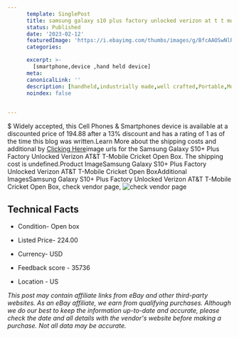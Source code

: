 ```yaml
---
      template: SinglePost
      title: samsung galaxy s10 plus factory unlocked verizon at t t mobile cricket open box
      status: Published
      date: '2023-02-12'
      featuredImage: 'https://i.ebayimg.com/thumbs/images/g/BfcAAOSwNlRj4qK9/s-l225.jpg'
      categories: 

      excerpt: >-
        [smartphone,device ,hand held device]
      meta:
      canonicalLink: ''
      description: [handheld,industrially made,well crafted,Portable,Mobile,Compact,Convenient,Lightweight,Maneuverable,Man-portable,Miniature,Carriable,Hand-held,Light,Holdable,Transportable,Mobile device,Pocket-sized,On-the-go,Wireless,Cordless,Compact size,Convenient size, smartphone,device ,hand held device]
      noindex: false

        
---
```

$
    Widely accepted, this Cell Phones & Smartphones device is available at a discounted price of 194.88 after a 13% discount and has a rating of 1 as of the time this blog was written.Learn More about the shipping costs and additional by [Clicking Here](https://www.ebay.com/itm/254923490363?hash=item3b5a9fc43b%3Ag%3ABfcAAOSwNlRj4qK9&mkevt=1&mkcid=1&mkrid=711-53200-19255-0&campid=%253CePNCampaignId%253E&customid=%253CreferenceId%253E&toolid=10049)image urls for the Samsung Galaxy S10+ Plus Factory Unlocked Verizon AT&T T-Mobile Cricket Open Box. The shipping cost is undefined.Product ImageSamsung Galaxy S10+ Plus Factory Unlocked Verizon AT&T T-Mobile Cricket Open BoxAdditional ImagesSamsung Galaxy S10+ Plus Factory Unlocked Verizon AT&T T-Mobile Cricket Open Box, check vendor page, ![check vendor page](https://origin-galleryplus.ebayimg.com/ws/web/254923490363_2_0_1/225x225.jpg,https://origin-galleryplus.ebayimg.com/ws/web/254923490363_3_0_1/225x225.jpg,https://origin-galleryplus.ebayimg.com/ws/web/254923490363_4_0_1/225x225.jpg,https://origin-galleryplus.ebayimg.com/ws/web/254923490363_5_0_1/225x225.jpg,https://origin-galleryplus.ebayimg.com/ws/web/254923490363_6_0_1/225x225.jpg,https://origin-galleryplus.ebayimg.com/ws/web/254923490363_7_0_1/225x225.jpg,https://origin-galleryplus.ebayimg.com/ws/web/254923490363_8_0_1/225x225.jpg,https://origin-galleryplus.ebayimg.com/ws/web/254923490363_9_0_1/225x225.jpg,https://origin-galleryplus.ebayimg.com/ws/web/254923490363_10_0_1/225x225.jpg,https://origin-galleryplus.ebayimg.com/ws/web/254923490363_11_0_1/225x225.jpg,https://origin-galleryplus.ebayimg.com/ws/web/254923490363_12_0_1/225x225.jpg,https://origin-galleryplus.ebayimg.com/ws/web/254923490363_13_0_1/225x225.jpg,https://origin-galleryplus.ebayimg.com/ws/web/254923490363_14_0_1/225x225.jpg,https://origin-galleryplus.ebayimg.com/ws/web/254923490363_15_0_1/225x225.jpg)
    
    

 ## Technical Facts 



     
      

 - Condition- Open box 


      

 - Listed Price- 224.00 


      

 - Currency- USD 


      

 - Feedback score - 35736 


      

 - Location - US 


      
      

 *_This post may contain affiliate links from eBay and other third-party websites. As an eBay affiliate, we earn from qualifying purchases. Although we do our best to keep the information up-to-date and accurate, please check the date and all details with the vendor's website before making a purchase. Not all data may be accurate._*



    
    
    
    
    